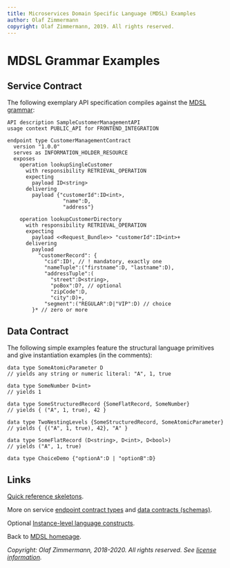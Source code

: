 ```yaml
---
title: Microservices Domain Specific Language (MDSL) Examples
author: Olaf Zimmermann
copyright: Olaf Zimmermann, 2019. All rights reserved.
---
```


MDSL Grammar Examples
=====================


## Service Contract
The following exemplary API specification compiles against the [MDSL grammar](https://github.com/Microservice-API-Patterns/MDSL-Specification/blob/master/dslws/org.map.mdsl.parent/org.map.mdsl/src/org/map/mdsl/MDSL.xtext): 

<!-- TODO feature error reporting and versioning of data types (see change log in readme, v0.98, v0.99)-->
<!-- TODO convert this to Swagger etc. (needs support for choice) -->

~~~
API description SampleCustomerManagementAPI
usage context PUBLIC_API for FRONTEND_INTEGRATION 

endpoint type CustomerManagementContract
  version "1.0.0"
  serves as INFORMATION_HOLDER_RESOURCE
  exposes 
  	operation lookupSingleCustomer 
	  with responsibility RETRIEVAL_OPERATION 
	  expecting 
		payload ID<string> 
	  delivering  
		payload {"customerId":ID<int>,
		          "name":D,
		          "address"} 
				
  	operation lookupCustomerDirectory
	  with responsibility RETRIEVAL_OPERATION
	  expecting 
		payload <<Request_Bundle>> "customerId":ID<int>+ 
	  delivering
		payload
		  "customerRecord": { 
			"cid":ID!, // ! mandatory, exactly one
			"nameTuple":("firstname":D, "lastname":D), 
			"addressTuple":(
			  "street":D<string>, 
			  "poBox":D?, // optional
			  "zipCode":D, 
			  "city":D)+,
			"segment":("REGULAR":D|"VIP":D) // choice 
		}* // zero or more
~~~

<!-- some text from service contract page could be copied or moved here -->

## Data Contract

The following simple examples feature the structural language primitives and give instantiation examples (in the comments):

~~~
data type SomeAtomicParameter D 
// yields any string or numeric literal: "A", 1, true

data type SomeNumber D<int> 
// yields 1

data type SomeStructuredRecord {SomeFlatRecord, SomeNumber} 
// yields { ("A", 1, true), 42 }

data type TwoNestingLevels {SomeStructuredRecord, SomeAtomicParameter} 
// yields { {("A", 1, true), 42}, "A" }

data type SomeFlatRecord (D<string>, D<int>, D<bool>) 
// yields ("A", 1, true)

data type ChoiceDemo {"optionA":D | "optionB":D}
~~~

<!-- could try {% raw %} ... {% endraw %} above /MDSL wrapper in WT pattern) (?) -->

## Links

[Quick reference skeletons](./quickreference). 

More on service [endpoint contract types](./servicecontract) and [data contracts (schemas)](./datacontract). 

Optional [Instance-level language constructs](./optionalparts).

Back to [MDSL homepage](./index). 

*Copyright: Olaf Zimmermann, 2018-2020. All rights reserved. See [license information](https://github.com/Microservice-API-Patterns/MDSL-Specification/blob/master/LICENSE).*

<!-- *EOF* -->